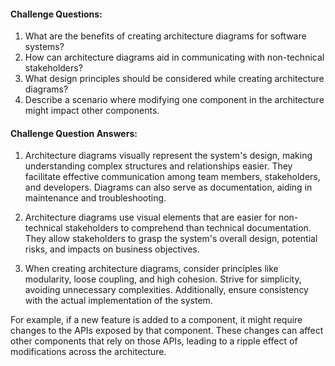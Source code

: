 #### Challenge Questions:

1. What are the benefits of creating architecture diagrams for software systems?
2. How can architecture diagrams aid in communicating with non-technical stakeholders?
3. What design principles should be considered while creating architecture diagrams?
4. Describe a scenario where modifying one component in the architecture might impact other components.


#### Challenge Question Answers:

1. Architecture diagrams visually represent the system's design, making understanding complex structures and relationships easier. They facilitate effective communication among team members, stakeholders, and developers. Diagrams can also serve as documentation, aiding in maintenance and troubleshooting.

2. Architecture diagrams use visual elements that are easier for non-technical stakeholders to comprehend than technical documentation. They allow stakeholders to grasp the system's overall design, potential risks, and impacts on business objectives.

3. When creating architecture diagrams, consider principles like modularity, loose coupling, and high cohesion. Strive for simplicity, avoiding unnecessary complexities. Additionally, ensure consistency with the actual implementation of the system.

For example, if a new feature is added to a component, it might require changes to the APIs exposed by that component. These changes can affect other components that rely on those APIs, leading to a ripple effect of modifications across the architecture.
  